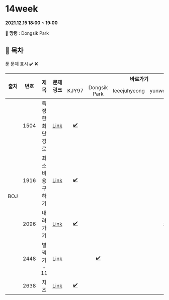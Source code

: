 # 14week

**2021.12.15 18:00 ~ 19:00**

:ghost: **망령** : Dongsik Park 

## :bookmark_tabs: 목차

푼 문제 표시 ✔️ ❌

<table>
    <thead align="center">
        <tr>
            <th rowspan ="2" >출처</th>
            <th rowspan ="2">번호</th>
            <th rowspan ="2">제목</th>
            <th rowspan ="2">문제링크</th>
            <th colspan ="5">바로가기</th>
        </tr>
         <tr>
            <td>KJY97</td>
            <td>Dongsik Park</td>
            <td>leeejuhyeong</td>
            <td>yunwonjeong</td>
            <td>ChaerinYu</td>
        </tr>
    </thead>
    <tbody  align="center">
    	<tr>
    		<td rowspan="5">BOJ</td>
    		<td>1504</td>
    		<td>특정한 최단 경로</td>
    		<td><a href="https://www.acmicpc.net/problem/1504">Link</a></td>
            <td><a href="KJY97/BOJ_1504.java">✔️</a></td>
            <td><a href=" "> </a></td>
            <td><a href=" "> </a></td>
            <td><a href=" "> </a></td>
            <td><a href="chaerin/BOJ_1504.java">✔️ </a></td>
    	</tr>
    	<tr>
    		<td>1916</td>
    		<td>최소비용 구하기</td>
    		<td><a href="https://www.acmicpc.net/problem/1916">Link</a></td>
    		<td><a href="KJY97/BOJ_1916.java">✔️</a></td>
    		<td><a href=" "> </a></td>
    		<td><a href=" "> </a></td>
    		<td><a href=" "> </a></td>
            <td><a href="chaerin/BOJ_1916.java">✔️ </a></td>
    	</tr>
      <tr>
    		<td>2096</td>
    		<td>내려가기</td>
    		<td><a href="https://www.acmicpc.net/problem/2096">Link</a></td>
    		<td><a href="KJY97/BOJ_2096.java">✔️</a></td>
    		<td><a href=" "> </a></td>
    		<td><a href=" "> </a></td>
    		<td><a href="yunwonjeong/BOJ_2096.java"> ✔️</a></td>
            <td><a href="chaerin/BOJ_2096.java">✔️ </a></td>
    	</tr>
      <tr>
    		<td>2448</td>
    		<td>별 찍기 - 11</td>
    		<td><a href="https://www.acmicpc.net/problem/2448">Link</a></td>
    		<td><a href=" "> </a></td>
    		<td><a href="dongsiik/BOJ_2448.java">✔️</a></td>
    		<td><a href=" "> </a></td>
    		<td><a href=" "> </a></td>
          	<td><a href=" "> </a></td>
    	</tr>
      <tr>
    		<td>2638</td>
    		<td>치즈</td>
    		<td><a href="https://www.acmicpc.net/problem/2638">Link</a></td>
    		<td><a href="KJY97/BOJ_2638.java">✔️</a></td>
    		<td><a href=" "> </a></td>
    		<td><a href=" "> </a></td>
    		<td><a href=" "> </a></td>
          	<td><a href="chaerin/BOJ_2638.java">✔️</a></td>
    	</tr>
    </tbody>
</table>

